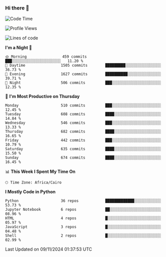 ### Hi there 👋

<!--
**AMR-KELEG/AMR-KELEG** is a ✨ _special_ ✨ repository because its `README.md` (this file) appears on your GitHub profile.

Here are some ideas to get you started:

- 🔭 I’m currently working on ...
- 🌱 I’m currently learning ...
- 👯 I’m looking to collaborate on ...
- 🤔 I’m looking for help with ...
- 💬 Ask me about ...
- 📫 How to reach me: ...
- 😄 Pronouns: ...
- ⚡ Fun fact: ...
-->

<!--START_SECTION:waka-->
![Code Time](http://img.shields.io/badge/Code%20Time-0%20secs-blue)

![Profile Views](http://img.shields.io/badge/Profile%20Views-0-blue)

![Lines of code](https://img.shields.io/badge/From%20Hello%20World%20I%27ve%20Written-24.1%20million%20lines%20of%20code-blue)

**I'm a Night 🦉** 

```text
🌞 Morning                459 commits         ███░░░░░░░░░░░░░░░░░░░░░░   11.20 % 
🌆 Daytime                1505 commits        █████████░░░░░░░░░░░░░░░░   36.73 % 
🌃 Evening                1627 commits        ██████████░░░░░░░░░░░░░░░   39.71 % 
🌙 Night                  506 commits         ███░░░░░░░░░░░░░░░░░░░░░░   12.35 % 
```
📅 **I'm Most Productive on Thursday** 

```text
Monday                   510 commits         ███░░░░░░░░░░░░░░░░░░░░░░   12.45 % 
Tuesday                  608 commits         ████░░░░░░░░░░░░░░░░░░░░░   14.84 % 
Wednesday                546 commits         ███░░░░░░░░░░░░░░░░░░░░░░   13.33 % 
Thursday                 682 commits         ████░░░░░░░░░░░░░░░░░░░░░   16.65 % 
Friday                   442 commits         ███░░░░░░░░░░░░░░░░░░░░░░   10.79 % 
Saturday                 635 commits         ████░░░░░░░░░░░░░░░░░░░░░   15.50 % 
Sunday                   674 commits         ████░░░░░░░░░░░░░░░░░░░░░   16.45 % 
```


📊 **This Week I Spent My Time On** 

```text
🕑︎ Time Zone: Africa/Cairo
```

**I Mostly Code in Python** 

```text
Python                   36 repos            █████████████░░░░░░░░░░░░   53.73 % 
Jupyter Notebook         6 repos             ██░░░░░░░░░░░░░░░░░░░░░░░   08.96 % 
HTML                     4 repos             █░░░░░░░░░░░░░░░░░░░░░░░░   05.97 % 
JavaScript               3 repos             █░░░░░░░░░░░░░░░░░░░░░░░░   04.48 % 
Shell                    2 repos             █░░░░░░░░░░░░░░░░░░░░░░░░   02.99 % 
```




 Last Updated on 09/11/2024 01:37:53 UTC
<!--END_SECTION:waka-->
